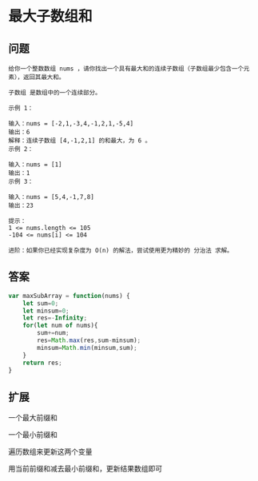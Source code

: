 # 最大子数组和
## 问题
```
给你一个整数数组 nums ，请你找出一个具有最大和的连续子数组（子数组最少包含一个元素），返回其最大和。

子数组 是数组中的一个连续部分。

示例 1：

输入：nums = [-2,1,-3,4,-1,2,1,-5,4]
输出：6
解释：连续子数组 [4,-1,2,1] 的和最大，为 6 。
示例 2：

输入：nums = [1]
输出：1
示例 3：

输入：nums = [5,4,-1,7,8]
输出：23

提示：
1 <= nums.length <= 105
-104 <= nums[i] <= 104

进阶：如果你已经实现复杂度为 O(n) 的解法，尝试使用更为精妙的 分治法 求解。
```
## 答案
```js
var maxSubArray = function(nums) {
    let sum=0;
    let minsum=0;
    let res=-Infinity;
    for(let num of nums){
        sum+=num;
        res=Math.max(res,sum-minsum);
        minsum=Math.min(minsum,sum);
    }
    return res;
}
```
## 扩展

一个最大前缀和

一个最小前缀和

遍历数组来更新这两个变量

用当前前缀和减去最小前缀和，更新结果数组即可